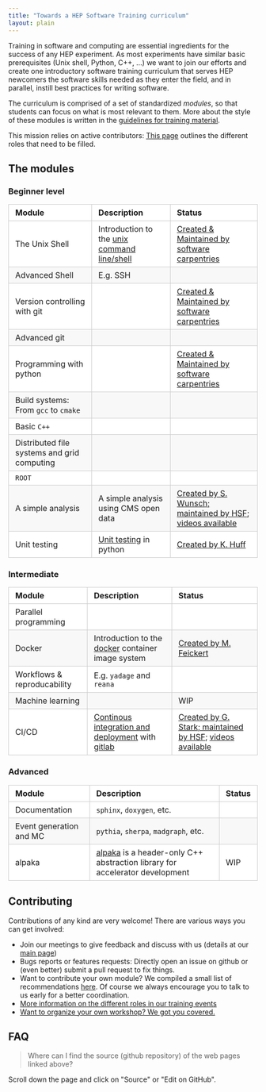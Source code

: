 ```yaml
---
title: "Towards a HEP Software Training curriculum"
layout: plain
---
```


<style type="text/css">
  table {
    padding: 0; 
    width: 100%;
  }
  table tr {
    border: 1px solid #cccccc;
    background-color: white;
    margin: 0;
    padding: 0; 
  }
  table tr:nth-child(2n) {
    background-color: #f8f8f8; 
  }
  table tr th {
    font-weight: bold;
    border: 1px solid #cccccc;
    text-align: left;
    margin: 0;
    padding: 6px 13px; 
  }
  table tr td {
    border: 1px solid #cccccc;
    text-align: left;
    margin: 0;
    padding: 6px 13px; 
  }
  table tr th :first-child, table tr td :first-child {
    margin-top: 0; 
  }
  table tr th :last-child, table tr td :last-child {
    margin-bottom: 0; 
  }
</style>

Training in software and computing are essential ingredients for the success of any HEP experiment. As most experiments have similar basic prerequisites (Unix shell, Python, C++, …) we want to join our efforts and create one introductory software training curriculum that serves HEP newcomers the software skills needed as they enter the field, and in parallel, instill best practices for writing software.

The curriculum is comprised of a set of standardized *modules*, so that students can focus on what is most relevant to them. More about the style of these modules is written in the [guidelines for training material](/training/module-guidelines.html).

This mission relies on active contributors: [This page](/training/educators) outlines the different roles that need to be filled.  

## The modules

### Beginner level

| Module  | Description  | Status |
| -------- | -------- |-------- |
| The Unix Shell | Introduction to the [unix command line/shell](https://en.wikipedia.org/wiki/Unix_shell) | [Created & Maintained by software carpentries](http://swcarpentry.github.io/shell-novice)|
| Advanced Shell | E.g. SSH | |
| Version controlling with git | | [Created & Maintained by software carpentries](http://swcarpentry.github.io/git-novice) |
| Advanced git  | | |
| Programming with python | | [Created & Maintained by software carpentries ](http://swcarpentry.github.io/python-novice-inflammation) |
| Build systems: From ``gcc`` to ``cmake`` | | |
| Basic ``C++`` | | |
| Distributed file systems and grid computing || |
| ``ROOT`` | | |
| A simple analysis | A simple analysis using CMS open data| [Created by S. Wunsch; maintained by HSF](https://hsf-training.github.io/hsf-training-cms-analysis-webpage/); [videos available](https://www.youtube.com/watch?v=gplMywJAFDI&list=PLKZ9c4ONm-Vk0wnDKaaovoEkOk3PVdL0V) |
| Unit testing                                | [Unit testing](https://en.wikipedia.org/wiki/Unit_testing) in python | [Created by K. Huff](http://katyhuff.github.io/python-testing/) |

### Intermediate

| Module  | Description  | Status |
| -------- | -------- |-------- |
| Parallel programming |  | |
| Docker | Introduction to the [docker](https://www.docker.com/) container image system | [Created by M. Feickert](https://matthewfeickert.github.io/intro-to-docker/) |
| Workflows & reproducability | E.g. ``yadage`` and ``reana`` | |
| Machine learning | | WIP |
| CI/CD | [Continous integration and deployment](https://docs.gitlab.com/ee/ci/) with [gitlab](https://about.gitlab.com/) | [Created by G. Stark; maintained by HSF](https://hsf-training.github.io/hsf-training-cicd/); [videos available](https://www.youtube.com/watch?v=C9auGFgIHns&list=PLKZ9c4ONm-VmmTObyNWpz4hB3Hgx8ZWSb) |

### Advanced


| Module  | Description  | Status |
| -------- | -------- |-------- |
| Documentation | ``sphinx``, ``doxygen``, etc. | |
| Event generation and MC | ``pythia``, ``sherpa``, ``madgraph``, etc. | |
| alpaka | [alpaka](https://alpaka.readthedocs.io/en/latest/index.html) is a header-only C++ abstraction library for accelerator development | WIP |

## Contributing

Contributions of any kind are very welcome! There are various ways you can get involved:

* Join our meetings to give feedback and discuss with us (details at our [main page](/workinggroups/training.html))
* Bugs reports or features requests: Directly open an issue on github or (even better) submit a pull request to fix things.
* Want to contribute your own module? We compiled a small list of recommendations [here](/training/module-guidelines.html). Of course we always encourage you to talk to us early for a better coordination.
* [More information on the different roles in our training events](/training/educators.html)
* [Want to organize your own workshop? We got you covered.](/training/howto-event.html)

## FAQ

>  Where can I find the source (github repository) of the web pages linked above? 

Scroll down the page and click on "Source" or "Edit on GitHub".

